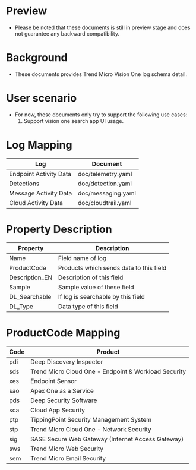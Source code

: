 # Preview
- Please be noted that these documents is still in preview stage and does not guarantee any backward compatibility.

# Background
- These documents provides Trend Micro Vision One log schema detail.

# User scenario
- For now, these documents only try to support the following use cases:
    1. Support vision one search app UI usage.

# Log Mapping
| Log                    |  Document                |
|------------------------|--------------------------|
| Endpoint Activity Data |  doc/telemetry.yaml      |
| Detections             |  doc/detection.yaml      |
| Message Activity Data  |  doc/messaging.yaml      |
| Cloud Activity Data    |  doc/cloudtrail.yaml     |

# Property Description
| Property              |  Description                                  |
|-----------------------|-----------------------------------------------|
| Name                  |  Field name of log                            |
| ProductCode           |  Products which sends data to this field      |
| Description_EN        |  Description of this field                    |
| Sample                |  Sample value of these field                  |
| DL_Searchable         |  If log is searchable by this field           |
| DL_Type               |  Data type of this field                      |

# ProductCode Mapping 
| Code |  Product                                               |
|------|--------------------------------------------------------|
| pdi  | Deep Discovery Inspector                               |
| sds  | Trend Micro Cloud One - Endpoint & Workload Security   |
| xes  | Endpoint Sensor                                        |
| sao  | Apex One as a Service                                  |
| pds  | Deep Security Software                                 |
| sca  | Cloud App Security                                     |
| ptp  | TippingPoint Security Management System                |
| stp  | Trend Micro Cloud One - Network Security               |
| sig  | SASE Secure Web Gateway (Internet Access Gateway)      |
| sws  | Trend Micro Web Security                               |
| sem  | Trend Micro Email Security                             |
